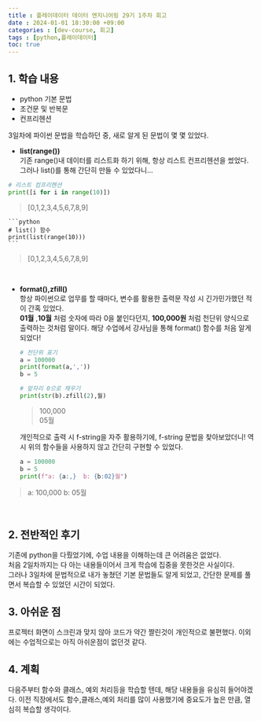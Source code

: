 ```yaml
---
title : 플레이데이터 데이터 엔지니어링 29기 1주차 회고
date : 2024-01-01 18:30:00 +09:00
categories : [dev-course, 회고]
tags : [python,플레이데이터]
toc: true
---
```

## 1. 학습 내용
- python 기본 문법
- 조건문 및 반복문
- 컨프리헨션

3일차에 파이썬 문법을 학습하던 중, 새로 알게 된 문법이 몇 몇 있었다.

- **list(range())**<br>
기존 range()내 데이터를 리스트화 하기 위해, 항상 리스트 컨프리헨션을 썼었다.
그러나 list()를 통해 간단히 만들 수 있었다니... 
```python
# 리스트 컴프리헨션
print([i for i in range(10)])
```
> [0,1,2,3,4,5,6,7,8,9]

    ```python
    # list() 함수
    print(list(range(10)))
    ```
> [0,1,2,3,4,5,6,7,8,9]

<br>

- **format(),zfill()**<br>
항상 파이썬으로 업무를 할 때마다, 변수를 활용한 출력문 작성 시 긴가민가했던 적이 간혹 있었다.<br>
**01월** ,**10월** 처럼 숫자에 따라 0을 붙인다던지, **100,000원** 처럼 천단위 양식으로 출력하는 것처럼 말이다.
해당 수업에서 강사님을 통해 format() 함수를 처음 알게되었다!

    ```python
    # 천단위 표기
    a = 100000
    print(format(a,','))
    b = 5

    # 앞자리 0으로 채우기
    print(str(b).zfill(2),월)
    ```
    > 100,000<br>
    > 05월

    개인적으로 출력 시 f-string을 자주 활용하기에, f-string 문법을 찾아보았더니! 역시 위의 함수들을 사용하지 않고 간단히 구현할 수 있었다.

    ```python
    a = 100000
    b = 5
    print(f"a: {a:,}  b: {b:02}월")
    ```
>a: 100,000  b: 05월
<br>

## 2. 전반적인 후기
기존에 python을 다뤘었기에, 수업 내용을 이해하는데 큰 어려움은 없었다.<br>
처음 2일차까지는 다 아는 내용들이어서 크게 학습에 집중을 못한것은 사실이다. <br>
그러나 3일차에 문법적으로 내가 놓쳤던 기본 문법들도 알게 되었고, 간단한 문제를 풀면서 복습할 수 있었던 시간이 되었다.
<br>

## 3. 아쉬운 점
프로젝터 화면이 스크린과 맞지 않아 코드가 약간 짤린것이 개인적으로 불편했다. 이외에는 수업적으로는 아직 아쉬운점이 없던것 같다.

## 4. 계획
다음주부터 함수와 클래스, 예외 처리등을 학습할 텐데, 해당 내용들을 유심히 들어야겠다. 이전 직장에서도 함수,클래스,예외 처리를 많이 사용했기에 중요도가 높은 만큼, 열심히 복습할 생각이다.